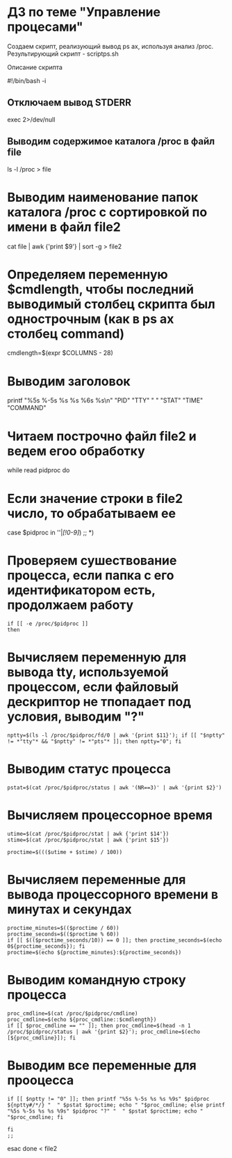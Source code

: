 # ДЗ по теме "Управление процесами"

Создаем скрипт, реализующий вывод ps ax, используя анализ /proc.
Результирующий скрипт - scriptps.sh

Описание скрипта

#!/bin/bash -i

## Отключаем вывод STDERR

exec 2>/dev/null

## Выводим содержимое каталога /proc в файл file

ls -l /proc > file

# Выводим наименование папок каталога /proc с сортировкой по имени в файл file2

cat file | awk {'print $9'} | sort -g > file2

# Определяем переменную $cmdlength, чтобы последний выводимый столбец скрипта был однострочным (как в ps ax столбец command)

cmdlength=$(expr $COLUMNS - 28)

# Выводим заголовок

printf "%5s %-5s %s %s %6s %s\n" "PID" "TTY" "  " "STAT" "TIME" "COMMAND"


# Читаем построчно файл file2 и ведем егоо обработку

while read pidproc
do 

# Если значение строки в file2 число, то обрабатываем ее

case $pidproc in
    ''|*[!0-9]*) ;;
    *)
# Проверяем сушествование процесса, если папка с его идентификатором есть, продолжаем работу
    if [[ -e /proc/$pidproc ]]
    then

# Вычисляем переменную для вывода tty, используемой процессом, если файловый дескриптор не тпопадает под условия, выводим "?"    
    nptty=$(ls -l /proc/$pidproc/fd/0 | awk '{print $11}'); if [[ "$nptty" != *"tty"* && "$nptty" != *"pts"* ]]; then nptty="0"; fi
    
# Выводим статус процесса

    pstat=$(cat /proc/$pidproc/status | awk '(NR==3)' | awk '{print $2}')
    
# Вычисляем процессорное время
    utime=$(cat /proc/$pidproc/stat | awk {'print $14'})
    stime=$(cat /proc/$pidproc/stat | awk {'print $15'})
 
    proctime=$((($utime + $stime) / 100))

# Вычисляем переменные для вывода процессорного времени в минутах и секундах    
    proctime_minutes=$(($proctime / 60))
    proctime_seconds=$(($proctime % 60))
    if [[ $(($proctime_seconds/10)) == 0 ]]; then proctime_seconds=$(echo 0${proctime_seconds}); fi 
    proctime=$(echo ${proctime_minutes}:${proctime_seconds})
    
# Выводим командную строку процесса    

    proc_cmdline=$(cat /proc/$pidproc/cmdline)
    proc_cmdline=$(echo ${proc_cmdline::$cmdlength})
    if [[ $proc_cmdline == "" ]]; then proc_cmdline=$(head -n 1 /proc/$pidproc/status | awk '{print $2}'); proc_cmdline=$(echo [${proc_cmdline}]); fi 
    


# Выводим все переменные для прооцесса

    if [[ $nptty != "0" ]]; then printf "%5s %-5s %s %s %9s" $pidproc ${nptty#/*/} "  " $pstat $proctime; echo " "$proc_cmdline; else printf "%5s %-5s %s %s %9s" $pidproc "?" "  " $pstat $proctime; echo " "$proc_cmdline; fi
    
    fi
    ;;
esac
done < file2  
